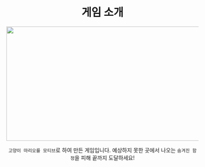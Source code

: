 <div align="center">
    <h1>
      게임 소개 
    </h1>
</div>

<div align="center">
  <img src="https://github.com/user-attachments/assets/0b9b0943-f52e-49bc-9aed-e4fa59ddbe86" width="600" height="300">

`고양이 마리오를 모티브`로 하여 만든 게임입니다. 예상하지 못한 곳에서 나오는 `숨겨진 함정`을 피해 끝까지 도달하세요!
</div>
